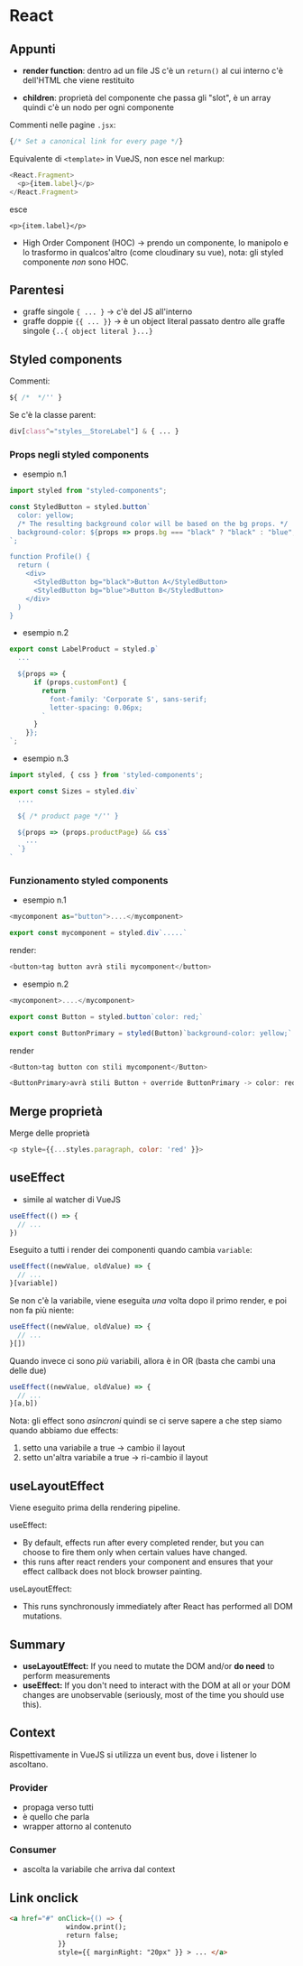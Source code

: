 # React

## Appunti

- **render function**: dentro ad un file JS c'è un `return()` al cui interno c'è dell'HTML che viene restituito

- **children**: proprietà del componente che passa gli "slot", è un array quindi c'è un nodo per ogni componente

Commenti nelle pagine `.jsx`:

```js
{/* Set a canonical link for every page */}
```

Equivalente di `<template>` in VueJS, non esce nel markup:
```js
<React.Fragment>
  <p>{item.label}</p>
</React.Fragment>
```

esce
```
<p>{item.label}</p>
```

- High Order Component (HOC) -> prendo un componente, lo manipolo e lo trasformo in qualcos'altro (come cloudinary su vue), nota: gli styled componente *non* sono HOC.

## Parentesi

- graffe singole `{ ... }` -> c'è del JS all'interno
- graffe doppie `{{ ... }}` -> è un object literal passato dentro alle graffe singole `{..{ object literal }...}`


## Styled components

Commenti:

```js
${ /*  */'' }
```

Se c'è la classe parent:
```css
div[class^="styles__StoreLabel"] & { ... }
```

### Props negli styled components

- esempio n.1

```js
import styled from "styled-components";

const StyledButton = styled.button`
  color: yellow;
  /* The resulting background color will be based on the bg props. */
  background-color: ${props => props.bg === "black" ? "black" : "blue";
`;

function Profile() {
  return (
    <div>
      <StyledButton bg="black">Button A</StyledButton>
      <StyledButton bg="blue">Button B</StyledButton>
    </div>
  )
}
```

- esempio n.2

```js
export const LabelProduct = styled.p`
  ...

  ${props => {
      if (props.customFont) {
        return `
          font-family: 'Corporate S', sans-serif;
          letter-spacing: 0.06px;
        `
      }
    }};
`;
```

- esempio n.3

```js
import styled, { css } from 'styled-components';

export const Sizes = styled.div`
  ....

  ${ /* product page */'' }

  ${props => (props.productPage) && css`
    ...
  `}
`
```

### Funzionamento styled components

- esempio n.1

```js
<mycomponent as="button">....</mycomponent>

export const mycomponent = styled.div`.....`
```

render:
```js
<button>tag button avrà stili mycomponent</button>
```

- esempio n.2

```js
<mycomponent>....</mycomponent>

export const Button = styled.button`color: red;`

export const ButtonPrimary = styled(Button)`background-color: yellow;`
```

render
```js
<Button>tag button con stili mycomponent</Button>

<ButtonPrimary>avrà stili Button + override ButtonPrimary -> color: red, background: yellow</ButtonPrimary>
```

## Merge proprietà

Merge delle proprietà

```js
<p style={{...styles.paragraph, color: 'red' }}>
```

## useEffect

- simile al watcher di VueJS

```js
useEffect(() => {
  // ...
})
```

Eseguito a tutti i render dei componenti quando cambia `variable`:

```js
useEffect((newValue, oldValue) => {
  // ...
}[variable])
```

Se non c'è la variabile, viene eseguita *una* volta dopo il primo render, e poi non fa più niente:

```js
useEffect((newValue, oldValue) => {
  // ...
}[])
```

Quando invece ci sono _più_ variabili, allora è in OR (basta che cambi una delle due)

```js
useEffect((newValue, oldValue) => {
  // ...
}[a,b])
```

Nota: gli effect sono _asincroni_ quindi se ci serve sapere a che step siamo quando abbiamo due effects:
1. setto una variabile a true -> cambio il layout
2. setto un'altra variabile a true -> ri-cambio il layout
## useLayoutEffect

Viene eseguito prima della rendering pipeline.

useEffect:

- By default, effects run after every completed render, but you can choose to fire them only when certain values have changed.
- this runs after react renders your component and ensures that your effect callback does not block browser painting.

useLayoutEffect:

- This runs synchronously immediately after React has performed all DOM mutations.

## **Summary**

- **useLayoutEffect:** If you need to mutate the DOM and/or **do need** to perform measurements
- **useEffect:** If you don't need to interact with the DOM at all or your DOM changes are unobservable (seriously, most of the time you should use this).

## Context

Rispettivamente in VueJS si utilizza un event bus, dove i listener lo ascoltano.
### Provider
- propaga verso tutti
- è quello che parla
- wrapper attorno al contenuto

### Consumer
- ascolta la variabile che arriva dal context

## Link onclick

```html
<a href="#" onClick={() => {
              window.print();
              return false;
            }}
            style={{ marginRight: "20px" }} > ... </a>
```
